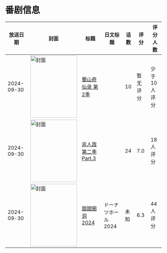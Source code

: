 # 番剧信息

|放送日期|封面|标题|日文标题|话数|评分|评分人数|
|---|---|---|---|---|---|---|
|2024-09-30|<img src="//lain.bgm.tv/pic/cover/c/a3/64/421842_mcy1G.jpg" alt="封面" style="width:150px;height:200px;object-fit:cover;">|[蜀山奇仙录 第2季](https://bangumi.tv/subject/421842)||10|暂无评分|少于10人评分|
|2024-09-30|<img src="//lain.bgm.tv/pic/cover/c/8f/5a/448676_5Po4v.jpg" alt="封面" style="width:150px;height:200px;object-fit:cover;">|[非人哉 第二季 Part.3](https://bangumi.tv/subject/448676)||24|7.0|18人评分|
|2024-09-30|<img src="//lain.bgm.tv/pic/cover/c/c8/c3/515975_2vYnj.jpg" alt="封面" style="width:150px;height:200px;object-fit:cover;">|[甜甜圈洞 2024](https://bangumi.tv/subject/515975)|ドーナツホール 2024|未知|6.3|44人评分|
